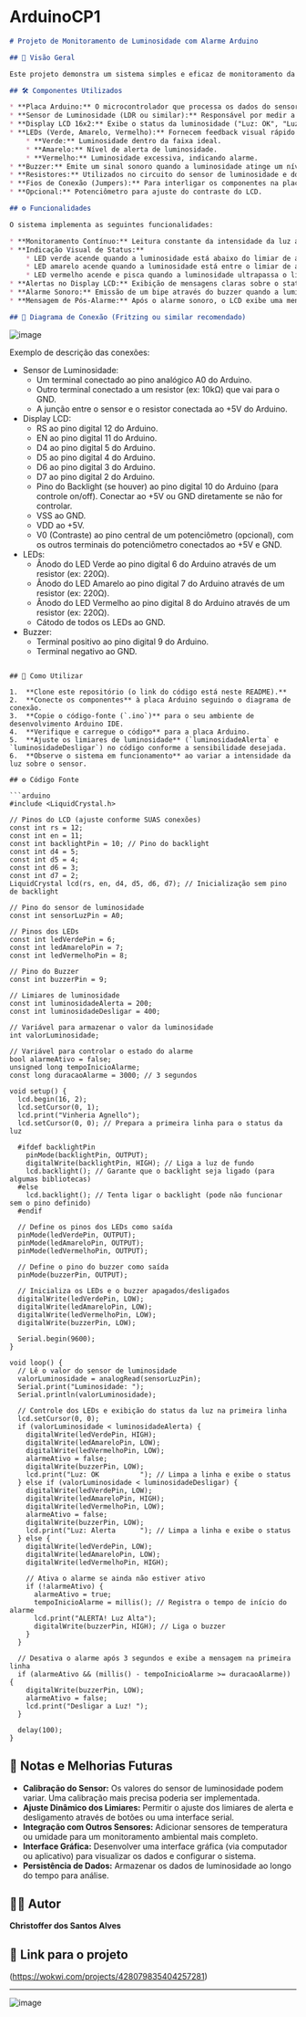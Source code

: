 # ArduinoCP1


```markdown
# Projeto de Monitoramento de Luminosidade com Alarme Arduino

## 🌟 Visão Geral

Este projeto demonstra um sistema simples e eficaz de monitoramento da intensidade da luz ambiente utilizando uma placa Arduino. O sistema utiliza um sensor de luminosidade para medir a luz e fornece feedback visual através de LEDs e um display LCD, além de um alerta sonoro (buzzer) em condições de luminosidade excessiva. É uma aplicação prática de eletrônica e programação para criar um sistema de alerta automatizado.

## 🛠️ Componentes Utilizados

* **Placa Arduino:** O microcontrolador que processa os dados do sensor e controla os periféricos.
* **Sensor de Luminosidade (LDR ou similar):** Responsável por medir a intensidade da luz ambiente.
* **Display LCD 16x2:** Exibe o status da luminosidade ("Luz: OK", "Luz: Alerta", "ALERTA! Luz Alta", "Desligar a Luz!") e uma mensagem de boas-vindas.
* **LEDs (Verde, Amarelo, Vermelho):** Fornecem feedback visual rápido sobre o nível de luminosidade.
    * **Verde:** Luminosidade dentro da faixa ideal.
    * **Amarelo:** Nível de alerta de luminosidade.
    * **Vermelho:** Luminosidade excessiva, indicando alarme.
* **Buzzer:** Emite um sinal sonoro quando a luminosidade atinge um nível crítico.
* **Resistores:** Utilizados no circuito do sensor de luminosidade e dos LEDs para limitar a corrente.
* **Fios de Conexão (Jumpers):** Para interligar os componentes na placa Arduino.
* **Opcional:** Potenciômetro para ajuste do contraste do LCD.

## ⚙️ Funcionalidades

O sistema implementa as seguintes funcionalidades:

* **Monitoramento Contínuo:** Leitura constante da intensidade da luz ambiente através do sensor.
* **Indicação Visual de Status:**
    * LED verde acende quando a luminosidade está abaixo do limiar de alerta.
    * LED amarelo acende quando a luminosidade está entre o limiar de alerta e o limiar de desligamento.
    * LED vermelho acende e pisca quando a luminosidade ultrapassa o limiar de desligamento.
* **Alertas no Display LCD:** Exibição de mensagens claras sobre o status da luminosidade.
* **Alarme Sonoro:** Emissão de um bipe através do buzzer quando a luminosidade é excessiva, com duração de alguns segundos.
* **Mensagem de Pós-Alarme:** Após o alarme sonoro, o LCD exibe uma mensagem lembrando de desligar a luz.

## 🔌 Diagrama de Conexão (Fritzing ou similar recomendado)

```
![image](https://github.com/user-attachments/assets/e78c3a28-05a9-4400-9974-e8db9c9f559a)


Exemplo de descrição das conexões:

* Sensor de Luminosidade:
    * Um terminal conectado ao pino analógico A0 do Arduino.
    * Outro terminal conectado a um resistor (ex: 10kΩ) que vai para o GND.
    * A junção entre o sensor e o resistor conectada ao +5V do Arduino.
* Display LCD:
    * RS ao pino digital 12 do Arduino.
    * EN ao pino digital 11 do Arduino.
    * D4 ao pino digital 5 do Arduino.
    * D5 ao pino digital 4 do Arduino.
    * D6 ao pino digital 3 do Arduino.
    * D7 ao pino digital 2 do Arduino.
    * Pino do Backlight (se houver) ao pino digital 10 do Arduino (para controle on/off). Conectar ao +5V ou GND diretamente se não for controlar.
    * VSS ao GND.
    * VDD ao +5V.
    * V0 (Contraste) ao pino central de um potenciômetro (opcional), com os outros terminais do potenciômetro conectados ao +5V e GND.
* LEDs:
    * Ânodo do LED Verde ao pino digital 6 do Arduino através de um resistor (ex: 220Ω).
    * Ânodo do LED Amarelo ao pino digital 7 do Arduino através de um resistor (ex: 220Ω).
    * Ânodo do LED Vermelho ao pino digital 8 do Arduino através de um resistor (ex: 220Ω).
    * Cátodo de todos os LEDs ao GND.
* Buzzer:
    * Terminal positivo ao pino digital 9 do Arduino.
    * Terminal negativo ao GND.
```

## 🚀 Como Utilizar

1.  **Clone este repositório (o link do código está neste README).**
2.  **Conecte os componentes** à placa Arduino seguindo o diagrama de conexão.
3.  **Copie o código-fonte (`.ino`)** para o seu ambiente de desenvolvimento Arduino IDE.
4.  **Verifique e carregue o código** para a placa Arduino.
5.  **Ajuste os limiares de luminosidade** (`luminosidadeAlerta` e `luminosidadeDesligar`) no código conforme a sensibilidade desejada.
6.  **Observe o sistema em funcionamento** ao variar a intensidade da luz sobre o sensor.

## ⚙️ Código Fonte

```arduino
#include <LiquidCrystal.h>

// Pinos do LCD (ajuste conforme SUAS conexões)
const int rs = 12;
const int en = 11;
const int backlightPin = 10; // Pino do backlight
const int d4 = 5;
const int d5 = 4;
const int d6 = 3;
const int d7 = 2;
LiquidCrystal lcd(rs, en, d4, d5, d6, d7); // Inicialização sem pino de backlight

// Pino do sensor de luminosidade
const int sensorLuzPin = A0;

// Pinos dos LEDs
const int ledVerdePin = 6;
const int ledAmareloPin = 7;
const int ledVermelhoPin = 8;

// Pino do Buzzer
const int buzzerPin = 9;

// Limiares de luminosidade
const int luminosidadeAlerta = 200;
const int luminosidadeDesligar = 400;

// Variável para armazenar o valor da luminosidade
int valorLuminosidade;

// Variável para controlar o estado do alarme
bool alarmeAtivo = false;
unsigned long tempoInicioAlarme;
const long duracaoAlarme = 3000; // 3 segundos

void setup() {
  lcd.begin(16, 2);
  lcd.setCursor(0, 1);
  lcd.print("Vinheria Agnello");
  lcd.setCursor(0, 0); // Prepara a primeira linha para o status da luz

  #ifdef backlightPin
    pinMode(backlightPin, OUTPUT);
    digitalWrite(backlightPin, HIGH); // Liga a luz de fundo
    lcd.backlight(); // Garante que o backlight seja ligado (para algumas bibliotecas)
  #else
    lcd.backlight(); // Tenta ligar o backlight (pode não funcionar sem o pino definido)
  #endif

  // Define os pinos dos LEDs como saída
  pinMode(ledVerdePin, OUTPUT);
  pinMode(ledAmareloPin, OUTPUT);
  pinMode(ledVermelhoPin, OUTPUT);

  // Define o pino do buzzer como saída
  pinMode(buzzerPin, OUTPUT);

  // Inicializa os LEDs e o buzzer apagados/desligados
  digitalWrite(ledVerdePin, LOW);
  digitalWrite(ledAmareloPin, LOW);
  digitalWrite(ledVermelhoPin, LOW);
  digitalWrite(buzzerPin, LOW);

  Serial.begin(9600);
}

void loop() {
  // Lê o valor do sensor de luminosidade
  valorLuminosidade = analogRead(sensorLuzPin);
  Serial.print("Luminosidade: ");
  Serial.println(valorLuminosidade);

  // Controle dos LEDs e exibição do status da luz na primeira linha
  lcd.setCursor(0, 0);
  if (valorLuminosidade < luminosidadeAlerta) {
    digitalWrite(ledVerdePin, HIGH);
    digitalWrite(ledAmareloPin, LOW);
    digitalWrite(ledVermelhoPin, LOW);
    alarmeAtivo = false;
    digitalWrite(buzzerPin, LOW);
    lcd.print("Luz: OK          "); // Limpa a linha e exibe o status
  } else if (valorLuminosidade < luminosidadeDesligar) {
    digitalWrite(ledVerdePin, LOW);
    digitalWrite(ledAmareloPin, HIGH);
    digitalWrite(ledVermelhoPin, LOW);
    alarmeAtivo = false;
    digitalWrite(buzzerPin, LOW);
    lcd.print("Luz: Alerta      "); // Limpa a linha e exibe o status
  } else {
    digitalWrite(ledVerdePin, LOW);
    digitalWrite(ledAmareloPin, LOW);
    digitalWrite(ledVermelhoPin, HIGH);

    // Ativa o alarme se ainda não estiver ativo
    if (!alarmeAtivo) {
      alarmeAtivo = true;
      tempoInicioAlarme = millis(); // Registra o tempo de início do alarme
      lcd.print("ALERTA! Luz Alta");
      digitalWrite(buzzerPin, HIGH); // Liga o buzzer
    }
  }

  // Desativa o alarme após 3 segundos e exibe a mensagem na primeira linha
  if (alarmeAtivo && (millis() - tempoInicioAlarme >= duracaoAlarme)) {
    digitalWrite(buzzerPin, LOW);
    alarmeAtivo = false;
    lcd.print("Desligar a Luz! ");
  }

  delay(100);
}
```

## 📝 Notas e Melhorias Futuras

* **Calibração do Sensor:** Os valores do sensor de luminosidade podem variar. Uma calibração mais precisa poderia ser implementada.
* **Ajuste Dinâmico dos Limiares:** Permitir o ajuste dos limiares de alerta e desligamento através de botões ou uma interface serial.
* **Integração com Outros Sensores:** Adicionar sensores de temperatura ou umidade para um monitoramento ambiental mais completo.
* **Interface Gráfica:** Desenvolver uma interface gráfica (via computador ou aplicativo) para visualizar os dados e configurar o sistema.
* **Persistência de Dados:** Armazenar os dados de luminosidade ao longo do tempo para análise.

## 🧑‍💻 Autor

**Christoffer dos Santos Alves**

## 📄 Link para o projeto

(https://wokwi.com/projects/428079835404257281)

---
![image](https://github.com/user-attachments/assets/66efdd3a-e6b5-4e5b-8a58-ba90faeff775)

```

